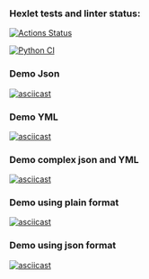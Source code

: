 ### Hexlet tests and linter status:
[![Actions Status](https://github.com/Alnoroid/python-project-50/actions/workflows/hexlet-check.yml/badge.svg)](https://github.com/Alnoroid/python-project-50/actions)

[![Python CI](https://github.com/Alnoroid/python-project-50/actions/workflows/pyci.yml/badge.svg)](https://github.com/Alnoroid/python-project-50/actions/workflows/pyci.yml)

### Demo Json

[![asciicast](https://asciinema.org/a/pPeak7HjEzw0GXsjqFIt3WFEH.svg)](https://asciinema.org/a/pPeak7HjEzw0GXsjqFIt3WFEH)

### Demo YML

[![asciicast](https://asciinema.org/a/H2SlM8lEmDgI8nxF3q7cqhOPh.svg)](https://asciinema.org/a/H2SlM8lEmDgI8nxF3q7cqhOPh)

### Demo complex json and YML

[![asciicast](https://asciinema.org/a/F3XMR2aO3OUl4r053brF7gMcx.svg)](https://asciinema.org/a/F3XMR2aO3OUl4r053brF7gMcx)

### Demo using plain format

[![asciicast](https://asciinema.org/a/69wEMqLSJy0EK1HNVL2kCDIbJ.svg)](https://asciinema.org/a/69wEMqLSJy0EK1HNVL2kCDIbJ)

### Demo using json format

[![asciicast](https://asciinema.org/a/a5FGnBxcrPUweAyJgoizi7AO2.svg)](https://asciinema.org/a/a5FGnBxcrPUweAyJgoizi7AO2)